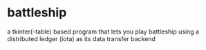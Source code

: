 # battleship
a tkinter(-table) based program that lets you play battleship using a distributed ledger (iota) as its data transfer backend
